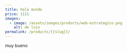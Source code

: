 ```yaml
---
title: hola mundo
price: 1111
images:
  - image: /assets/images/products/web-estrategico.png
    alt: de lujo
permalink: /products/{{slug}}/
---
```

muy bueno
